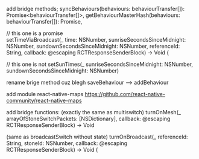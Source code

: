 add bridge methods;
  syncBehaviours(behaviours: behaviourTransfer[]): Promise<behaviourTransfer[]>,
  getBehaviourMasterHash(behaviours: behaviourTransfer[]): Promise<number>,
  
  // this one is a promise  
  setTimeViaBroadcast(_ time: NSNumber, sunriseSecondsSinceMidnight: NSNumber, sundownSecondsSinceMidnight: NSNumber, referenceId: String, callback: @escaping RCTResponseSenderBlock) -> Void {
  
  // this one is not
  setSunTimes(_ sunriseSecondsSinceMidnight: NSNumber, sundownSecondsSinceMidnight: NSNumber)
   
rename brige method cuz blegh
    saveBehaviour --> addBehaviour
    
add module react-native-maps
https://github.com/react-native-community/react-native-maps

add bridge functions:
(exactly the same as multiswitch)
turnOnMesh(_ arrayOfStoneSwitchPackets: [NSDictionary], callback: @escaping RCTResponseSenderBlock) -> Void

(same as broadcastSwitch without state) 
turnOnBroadcast(_ referenceId: String, stoneId: NSNumber, callback: @escaping RCTResponseSenderBlock) -> Void {
